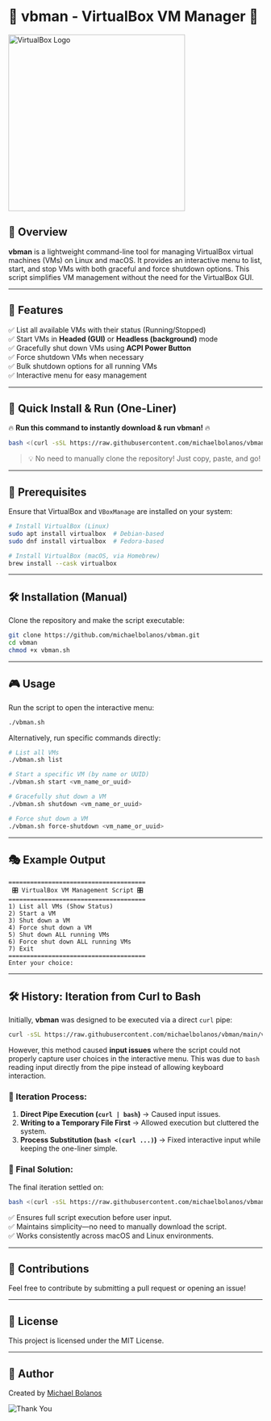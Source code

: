 # 🌟 vbman - VirtualBox VM Manager 🌟

<img src="https://upload.wikimedia.org/wikipedia/commons/d/d5/Virtualbox_logo.png" width="350" alt="VirtualBox Logo">

## 🚀 Overview
**vbman** is a lightweight command-line tool for managing VirtualBox virtual machines (VMs) on Linux and macOS. It provides an interactive menu to list, start, and stop VMs with both graceful and force shutdown options. This script simplifies VM management without the need for the VirtualBox GUI.

---

## 🎯 Features
✅ List all available VMs with their status (Running/Stopped)  
✅ Start VMs in **Headed (GUI)** or **Headless (background)** mode  
✅ Gracefully shut down VMs using **ACPI Power Button**  
✅ Force shutdown VMs when necessary  
✅ Bulk shutdown options for all running VMs  
✅ Interactive menu for easy management  

---

## 📌 Quick Install & Run (One-Liner)

🔥 **Run this command to instantly download & run vbman!** 🔥

```bash
bash <(curl -sSL https://raw.githubusercontent.com/michaelbolanos/vbman/main/vbman.sh)
```

> 💡 No need to manually clone the repository! Just copy, paste, and go!

---

## 🔧 Prerequisites
Ensure that VirtualBox and `VBoxManage` are installed on your system:
```bash
# Install VirtualBox (Linux)
sudo apt install virtualbox  # Debian-based
sudo dnf install virtualbox  # Fedora-based

# Install VirtualBox (macOS, via Homebrew)
brew install --cask virtualbox
```

---

## 🛠️ Installation (Manual)
Clone the repository and make the script executable:
```bash
git clone https://github.com/michaelbolanos/vbman.git
cd vbman
chmod +x vbman.sh
```

---

## 🎮 Usage
Run the script to open the interactive menu:
```bash
./vbman.sh
```

Alternatively, run specific commands directly:
```bash
# List all VMs
./vbman.sh list

# Start a specific VM (by name or UUID)
./vbman.sh start <vm_name_or_uuid>

# Gracefully shut down a VM
./vbman.sh shutdown <vm_name_or_uuid>

# Force shut down a VM
./vbman.sh force-shutdown <vm_name_or_uuid>
```

---

## 🎭 Example Output
```
======================================
 🎛️ VirtualBox VM Management Script 🎛️
======================================
1) List all VMs (Show Status)
2) Start a VM
3) Shut down a VM
4) Force shut down a VM
5) Shut down ALL running VMs
6) Force shut down ALL running VMs
7) Exit
======================================
Enter your choice: 
```

---

## 🛠️ History: Iteration from Curl to Bash
Initially, **vbman** was designed to be executed via a direct `curl` pipe:
```bash
curl -sSL https://raw.githubusercontent.com/michaelbolanos/vbman/main/vbman.sh | bash
```
However, this method caused **input issues** where the script could not properly capture user choices in the interactive menu. This was due to `bash` reading input directly from the pipe instead of allowing keyboard interaction.

### 🔄 Iteration Process:
1. **Direct Pipe Execution (`curl | bash`)** → Caused input issues.
2. **Writing to a Temporary File First** → Allowed execution but cluttered the system.
3. **Process Substitution (`bash <(curl ...)`)** → Fixed interactive input while keeping the one-liner simple.

### 🎯 Final Solution:
The final iteration settled on:
```bash
bash <(curl -sSL https://raw.githubusercontent.com/michaelbolanos/vbman/main/vbman.sh)
```
✅ Ensures full script execution before user input.  
✅ Maintains simplicity—no need to manually download the script.  
✅ Works consistently across macOS and Linux environments.

---

## 🤝 Contributions
Feel free to contribute by submitting a pull request or opening an issue!

---

## 📜 License
This project is licensed under the MIT License.

---

## 👤 Author
Created by [Michael Bolanos](https://github.com/michaelbolanos)

![Thank You](https://media.giphy.com/media/xT9IgzoKnwFNmISR8I/giphy.gif)

